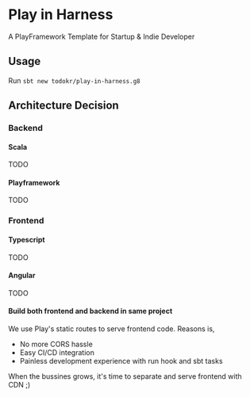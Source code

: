 # Play in Harness
A PlayFramework Template for Startup & Indie Developer

## Usage
Run `sbt new todokr/play-in-harness.g8`

## Architecture Decision

### Backend

#### Scala
TODO

#### Playframework
TODO

### Frontend

#### Typescript
TODO

#### Angular
TODO

#### Build both frontend and backend in same project

We use Play's static routes to serve frontend code. Reasons is,

- No more CORS hassle
- Easy CI/CD integration
- Painless development experience with run hook and sbt tasks

When the bussines grows, it's time to separate and serve frontend with CDN ;)


